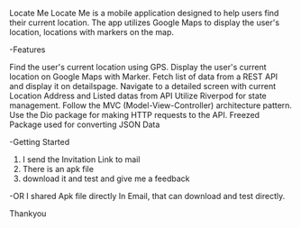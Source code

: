 Locate Me 
Locate Me is a mobile application designed to help users find their current location. The app utilizes Google Maps to display the user's location, locations with markers on the map.

-Features

Find the user's current location using GPS.
Display the user's current location on Google Maps with Marker.
Fetch list of data from a REST API and display it on detailspage.
Navigate to a detailed screen with current Location Address and Listed datas from API
Utilize Riverpod for state management.
Follow the MVC (Model-View-Controller) architecture pattern.
Use the Dio package for making HTTP requests to the API.
Freezed Package used for converting JSON Data

-Getting Started

1. I send the Invitation Link to mail
2. There is an apk file
3. download it and test and give me a feedback
   
-OR 
I shared Apk file directly In Email, that can download and test directly.

Thankyou
